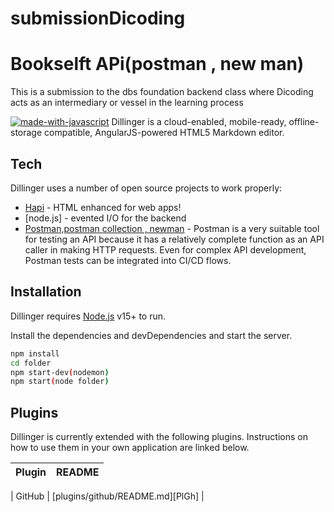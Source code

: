 # submissionDicoding
# Bookselft APi(postman , new man)
This is a submission to the dbs foundation backend class where Dicoding acts as an intermediary or vessel in the learning process


[![made-with-javascript](https://img.shields.io/badge/Made%20with-JavaScript-1f425f.svg)](https://www.javascript.com)
Dillinger is a cloud-enabled, mobile-ready, offline-storage compatible,
AngularJS-powered HTML5 Markdown editor.


## Tech

Dillinger uses a number of open source projects to work properly:

- [Hapi](https://hapi.dev) - HTML enhanced for web apps!
- [node.js] - evented I/O for the backend
- [Postman,postman collection , newman](https://www.postman.com/) - Postman is a very suitable tool for testing an API because it has a relatively complete function as an API caller in making HTTP requests. Even for complex API development, Postman tests can be integrated into CI/CD flows.
## Installation

Dillinger requires [Node.js](https://nodejs.org/) v15+ to run.

Install the dependencies and devDependencies and start the server.

```sh
npm install
cd folder 
npm start-dev(nodemon)
npm start(node folder)
```

## Plugins

Dillinger is currently extended with the following plugins.
Instructions on how to use them in your own application are linked below.

| Plugin | README |
| ------ | ------ |

| GitHub | [plugins/github/README.md][PlGh] |

